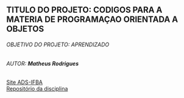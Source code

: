 ## **TITULO DO PROJETO: CODIGOS PARA A MATERIA DE PROGRAMAÇAO ORIENTADA A OBJETOS**
###### OBJETIVO DO PROJETO: APRENDIZADO
###### AUTOR: **Matheus Rodrigues**
[Site ADS-IFBA](ads.ifba.edu.br)<br/>
[Repositório da disciplina](github.com/pooinf008)